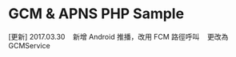 GCM & APNS PHP Sample
================
[更新]
2017.03.30
    新增 Android 推播，改用 FCM 路徑呼叫
    更改為 GCMService
    
